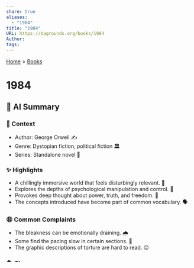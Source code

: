 ```yaml
---
share: true
aliases:
  - "1984"
title: "1984"
URL: https://bagrounds.org/books/1984
Author: 
tags: 
---
```

[Home](../index.md) > [Books](./index.md)  
# 1984  
## 🤖 AI Summary  
### 📖 Context  
  
* Author: George Orwell ✍️  
* Genre: Dystopian fiction, political fiction 🏛️  
* Series: Standalone novel 🚫  
  
### ✨ Highlights  
  
* A chillingly immersive world that feels disturbingly relevant. 🥶  
* Explores the depths of psychological manipulation and control. 🧠  
* Provokes deep thought about power, truth, and freedom. 💭  
* The concepts introduced have become part of common vocabulary. 🗣️  
  
### 😩 Common Complaints  
  
* The bleakness can be emotionally draining. 🌧️  
* Some find the pacing slow in certain sections. 🐢  
* The graphic descriptions of torture are hard to read. 😣  
  
### 🎭 Themes  
  
* The novel explores the dangers of totalitarianism and the erosion of individual liberty in the face of absolute power. ⛓️  
  
### ✍️ Writing Style  
  
* Orwell's prose is stark and direct, conveying a sense of oppressive realism. 📝  
  
### 📢 Reception  
  
* Considered a classic and a seminal work of dystopian fiction. 🏆  
* Has had a lasting impact on political and social discourse. 🗣️  
* Continues to be widely read and studied. 📚  
  
### 📚 Recommendations  
  
* **Non-Fiction:**  
    * "The Gulag Archipelago" by Aleksandr Solzhenitsyn: For a real-world look at totalitarian oppression and its devastating impact. 🇷🇺 Justified by the similiar themes of oppressive government.  
    * "[On Tyranny: Twenty Lessons from the Twentieth Century](./on-tyranny.md)" by Timothy Snyder: For a contemporary examination of authoritarianism and how to resist it. 🛡️ Justified by the shared theme of recognizing and resisting tyranny.  
* **If You Loved This:**  
    * "Brave New World" by Aldous Huxley: Another classic dystopian novel that explores different aspects of social control. 🧪 Justified by the shared genre and exploration of controlled societies.  
    * "The Handmaid's Tale" by Margaret Atwood: For a more recent exploration of totalitarian control, with a focus on gender and power. 👩‍⚖️ Justified by the similiar theme of oppressive, all-powerful governments.  
* **Similar But Different:**  
    * "Fahrenheit 451" by Ray Bradbury: Explores a society where information is suppressed through book burning, focusing on the importance of knowledge. 🔥 Justified by the shared theme of a society where knowledge is suppressed, but with a different mechanism.  
    * "A Clockwork Orange" by Anthony Burgess: A disturbing exploration of free will and social conditioning in a violent, futuristic society. 🍊 Justified by the shared theme of a dark, controlled society, but with a focus on individual violence and rehabilitation.